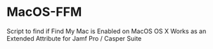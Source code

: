 # MacOS-FFM
Script to find if Find My Mac is Enabled on MacOS OS X
Works as an Extended Attribute for Jamf Pro / Casper Suite
